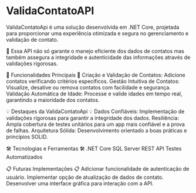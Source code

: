 # ValidaContatoAPI
ValidaContatoApi é uma solução desenvolvida em .NET Core, projetada para proporcionar uma experiência otimizada e segura no gerenciamento e validação de contato.

🚀 Essa API não só garante o manejo eficiente dos dados de contatos mas também assegura a integridade e autenticidade das informações através de validações rigorosas.

🌟 Funcionalidades Principais 🌟
Criação e Validação de Contatos: Adicione contatos verificando critérios específicos. 
Gestão Intuitiva de Contatos: Visualize, desative ou remova contatos com facilidade e segurança. 
Validação Automática de Idade: Processe e valide idades em tempo real, garantindo a maioridade dos contatos.

💡 Destaques da ValidaContatoApi 💡 
Dados Confiáveis: Implementação de validações rigorosas para garantir a integridade dos dados. 
Resiliência: Ampla cobertura de testes unitários para um app mais confiável e a prova de falhas. 
Arquitetura Sólida: Desenvolvimento orientado a boas práticas e princípios SOLID. 

🛠 Tecnologias e Ferramentas 🛠 
.NET Core 
SQL Server 
REST API 
Testes Automatizados

📋 Futuras Implementações 📋 
Adicionar funcionalidade de autenticação de usuário. 
Implementar opção de atualização de dados de contato. 
Desenvolver uma interface gráfica para interação com a API.
